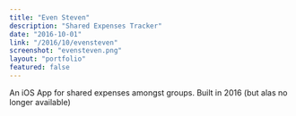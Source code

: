 ```yaml
---
title: "Even Steven"
description: "Shared Expenses Tracker"
date: "2016-10-01"
link: "/2016/10/evensteven"
screenshot: "evensteven.png"
layout: "portfolio"
featured: false
---
```


An iOS App for shared expenses amongst groups. Built in 2016 (but alas no longer available)
